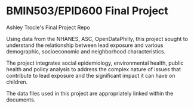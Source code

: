 # BMIN503/EPID600 Final Project
Ashley Trocle's Final Project Repo

Using data from the NHANES, ASC, OpenDataPhilly, this project sought to understand the relationship between lead exposure and various demographic, socioeconomic and neighborhood characteristics.

The project integrates social epidemiology, environmental health, public health and policy analysis to address the complex nature of issues that contribute to lead exposure and the significant impact it can have on children.

The data files used in this project are appropriately linked within the documents. 


